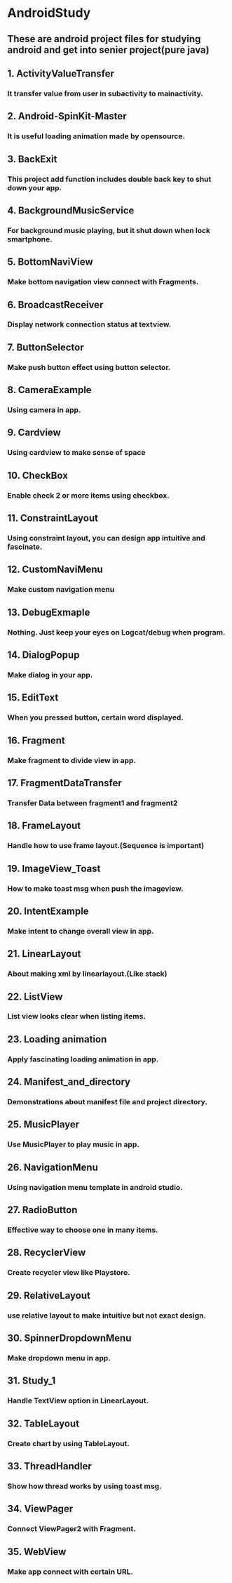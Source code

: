 AndroidStudy
========
These are android project files for studying android and get into senier project(pure java)
--------
## 1. ActivityValueTransfer
### It transfer value from user in subactivity to mainactivity.

## 2. Android-SpinKit-Master
### It is useful loading animation made by opensource.
## 3. BackExit
### This project add function includes double back key to shut down your app.
## 4. BackgroundMusicService
### For background music playing, but it shut down when lock smartphone.
## 5. BottomNaviView
### Make bottom navigation view connect with Fragments.
## 6. BroadcastReceiver
### Display network connection status at textview.
## 7. ButtonSelector
### Make push button effect using button selector.
## 8. CameraExample
### Using camera in app.
## 9. Cardview
### Using cardview to make sense of space
## 10. CheckBox 
### Enable check 2 or more items using checkbox.
## 11. ConstraintLayout
### Using constraint layout, you can design app intuitive and fascinate.
## 12. CustomNaviMenu
### Make custom navigation menu
## 13. DebugExmaple
### Nothing. Just keep your eyes on Logcat/debug when program.
## 14. DialogPopup
### Make dialog in your app.
## 15. EditText 
### When you pressed button, certain word displayed.
## 16. Fragment
### Make fragment to divide view in app.
## 17. FragmentDataTransfer
### Transfer Data between fragment1 and fragment2
## 18. FrameLayout
### Handle how to use frame layout.(Sequence is important)
## 19. ImageView_Toast
### How to make toast msg when push the imageview.
## 20. IntentExample
### Make intent to change overall view in app.
## 21. LinearLayout
### About making xml by linearlayout.(Like stack)
## 22. ListView
### List view looks clear when listing items.
## 23. Loading animation
### Apply fascinating loading animation in app.
## 24. Manifest_and_directory
### Demonstrations about manifest file and project directory.
## 25. MusicPlayer
### Use MusicPlayer to play music in app.
## 26. NavigationMenu
### Using navigation menu template in android studio.
## 27. RadioButton
### Effective way to choose one in many items.
## 28. RecyclerView
### Create recycler view like Playstore.
## 29. RelativeLayout
### use relative layout to make intuitive but not exact design.
## 30. SpinnerDropdownMenu
### Make dropdown menu in app.
## 31. Study_1
### Handle TextView option in LinearLayout.
## 32. TableLayout
### Create chart by using TableLayout.
## 33. ThreadHandler
### Show how thread works by using toast msg.
## 34. ViewPager
### Connect ViewPager2 with Fragment.
## 35. WebView
### Make app connect with certain URL.
